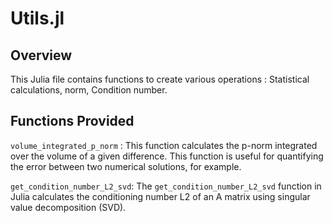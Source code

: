 # Utils.jl
## Overview
This Julia file contains functions to create various operations : Statistical calculations, norm, Condition number.

## Functions Provided

`volume_integrated_p_norm` : This function calculates the p-norm integrated over the volume of a given difference. This function is useful for quantifying the error between two numerical solutions, for example.

`get_condition_number_L2_svd`: The `get_condition_number_L2_svd` function in Julia calculates the conditioning number L2 of an A matrix using singular value decomposition (SVD).